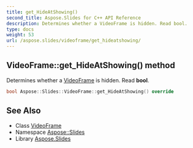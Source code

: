 ```yaml
---
title: get_HideAtShowing()
second_title: Aspose.Slides for C++ API Reference
description: Determines whether a VideoFrame is hidden. Read bool.
type: docs
weight: 53
url: /aspose.slides/videoframe/get_hideatshowing/
---
```

## VideoFrame::get_HideAtShowing() method


Determines whether a [VideoFrame](../) is hidden. Read **bool**.

```cpp
bool Aspose::Slides::VideoFrame::get_HideAtShowing() override
```

## See Also

* Class [VideoFrame](../)
* Namespace [Aspose::Slides](../../)
* Library [Aspose.Slides](../../../)